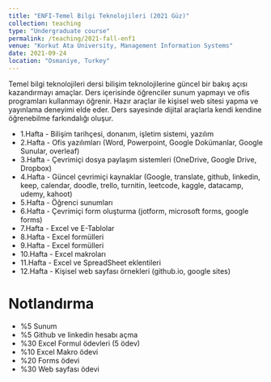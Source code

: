```yaml
---
title: "ENFI-Temel Bilgi Teknolojileri (2021 Güz)"
collection: teaching
type: "Undergraduate course"
permalink: /teaching/2021-fall-enf1
venue: "Korkut Ata University, Management Information Systems"
date: 2021-09-24
location: "Osmaniye, Turkey"
---
```


Temel bilgi teknolojileri dersi bilişim teknolojilerine güncel bir bakış açısı kazandırmayı amaçlar. Ders içerisinde öğrenciler sunum yapmayı ve ofis programları kullanmayı öğrenir. Hazır araçlar ile kişisel web sitesi yapma ve yayınlama deneyimi elde eder. Ders sayesinde dijital araçlarla kendi kendine öğrenebilme farkındalığı oluşur.

* 1.Hafta  - Bilişim tarihçesi, donanım, işletim sistemi, yazılım 
* 2.Hafta  - Ofis yazılımları (Word, Powerpoint, Google Dokümanlar, Google Sunular, overleaf)
* 3.Hafta  - Çevrimiçi dosya paylaşım sistemleri (OneDrive, Google Drive, Dropbox)
* 4.Hafta  - Güncel çevrimiçi kaynaklar (Google, translate, github, linkedin, keep, calendar, doodle, trello, turnitin, leetcode, kaggle, datacamp, udemy, kahoot)
* 5.Hafta  - Öğrenci sunumları
* 6.Hafta  - Çevrimiçi form oluşturma (jotform, microsoft forms, google forms)
* 7.Hafta  - Excel ve E-Tablolar
* 8.Hafta  - Excel formülleri 
* 9.Hafta  - Excel formülleri
* 10.Hafta - Excel makroları
* 11.Hafta - Excel ve SpreadSheet eklentileri
* 12.Hafta - Kişisel web sayfası örnekleri (github.io, google sites)

Notlandırma
======
* %5  Sunum 
* %5  Github ve linkedin hesabı açma 
* %30 Excel Formul ödevleri (5 ödev)
* %10 Excel Makro ödevi
* %20 Forms ödevi
* %30 Web sayfası ödevi 
